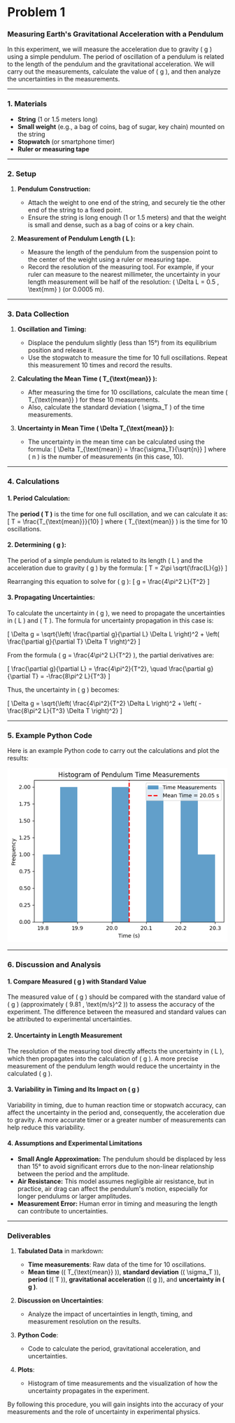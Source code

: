 # Problem 1
### **Measuring Earth's Gravitational Acceleration with a Pendulum**

In this experiment, we will measure the acceleration due to gravity \( g \) using a simple pendulum. The period of oscillation of a pendulum is related to the length of the pendulum and the gravitational acceleration. We will carry out the measurements, calculate the value of \( g \), and then analyze the uncertainties in the measurements.

---

### **1. Materials**

- **String** (1 or 1.5 meters long)
- **Small weight** (e.g., a bag of coins, bag of sugar, key chain) mounted on the string
- **Stopwatch** (or smartphone timer)
- **Ruler or measuring tape**

---

### **2. Setup**

1. **Pendulum Construction:**
   - Attach the weight to one end of the string, and securely tie the other end of the string to a fixed point.
   - Ensure the string is long enough (1 or 1.5 meters) and that the weight is small and dense, such as a bag of coins or a key chain.
   
2. **Measurement of Pendulum Length \( L \):**
   - Measure the length of the pendulum from the suspension point to the center of the weight using a ruler or measuring tape.
   - Record the resolution of the measuring tool. For example, if your ruler can measure to the nearest millimeter, the uncertainty in your length measurement will be half of the resolution: \( \Delta L = 0.5 \, \text{mm} \) (or 0.0005 m).

---

### **3. Data Collection**

1. **Oscillation and Timing:**
   - Displace the pendulum slightly (less than 15°) from its equilibrium position and release it.
   - Use the stopwatch to measure the time for 10 full oscillations. Repeat this measurement 10 times and record the results.
   
2. **Calculating the Mean Time \( T_{\text{mean}} \):**
   - After measuring the time for 10 oscillations, calculate the mean time \( T_{\text{mean}} \) for these 10 measurements. 
   - Also, calculate the standard deviation \( \sigma_T \) of the time measurements.

3. **Uncertainty in Mean Time \( \Delta T_{\text{mean}} \):**
   - The uncertainty in the mean time can be calculated using the formula:
   \[
   \Delta T_{\text{mean}} = \frac{\sigma_T}{\sqrt{n}}
   \]
   where \( n \) is the number of measurements (in this case, 10).

---

### **4. Calculations**

#### **1. Period Calculation:**

The **period \( T \)** is the time for one full oscillation, and we can calculate it as:
\[
T = \frac{T_{\text{mean}}}{10}
\]
where \( T_{\text{mean}} \) is the time for 10 oscillations.

#### **2. Determining \( g \):**

The period of a simple pendulum is related to its length \( L \) and the acceleration due to gravity \( g \) by the formula:
\[
T = 2\pi \sqrt{\frac{L}{g}}
\]

Rearranging this equation to solve for \( g \):
\[
g = \frac{4\pi^2 L}{T^2}
\]

#### **3. Propagating Uncertainties:**

To calculate the uncertainty in \( g \), we need to propagate the uncertainties in \( L \) and \( T \). The formula for uncertainty propagation in this case is:

\[
\Delta g = \sqrt{\left( \frac{\partial g}{\partial L} \Delta L \right)^2 + \left( \frac{\partial g}{\partial T} \Delta T \right)^2}
\]

From the formula \( g = \frac{4\pi^2 L}{T^2} \), the partial derivatives are:

\[
\frac{\partial g}{\partial L} = \frac{4\pi^2}{T^2}, \quad \frac{\partial g}{\partial T} = -\frac{8\pi^2 L}{T^3}
\]

Thus, the uncertainty in \( g \) becomes:

\[
\Delta g = \sqrt{\left( \frac{4\pi^2}{T^2} \Delta L \right)^2 + \left( -\frac{8\pi^2 L}{T^3} \Delta T \right)^2}
\]

---

### **5. Example Python Code**

Here is an example Python code to carry out the calculations and plot the results:

![alt text](image.png)

---

### **6. Discussion and Analysis**

#### **1. Compare Measured \( g \) with Standard Value**

The measured value of \( g \) should be compared with the standard value of \( g \) (approximately \( 9.81 \, \text{m/s}^2 \)) to assess the accuracy of the experiment. The difference between the measured and standard values can be attributed to experimental uncertainties.

#### **2. Uncertainty in Length Measurement**

The resolution of the measuring tool directly affects the uncertainty in \( L \), which then propagates into the calculation of \( g \). A more precise measurement of the pendulum length would reduce the uncertainty in the calculated \( g \).

#### **3. Variability in Timing and Its Impact on \( g \)**

Variability in timing, due to human reaction time or stopwatch accuracy, can affect the uncertainty in the period and, consequently, the acceleration due to gravity. A more accurate timer or a greater number of measurements can help reduce this variability.

#### **4. Assumptions and Experimental Limitations**

- **Small Angle Approximation:** The pendulum should be displaced by less than 15° to avoid significant errors due to the non-linear relationship between the period and the amplitude.
- **Air Resistance:** This model assumes negligible air resistance, but in practice, air drag can affect the pendulum's motion, especially for longer pendulums or larger amplitudes.
- **Measurement Error:** Human error in timing and measuring the length can contribute to uncertainties.

---

### **Deliverables**

1. **Tabulated Data** in markdown:
   - **Time measurements**: Raw data of the time for 10 oscillations.
   - **Mean time** (\( T_{\text{mean}} \)), **standard deviation** (\( \sigma_T \)), **period** (\( T \)), **gravitational acceleration** (\( g \)), and **uncertainty in \( g \)**.

2. **Discussion on Uncertainties**:
   - Analyze the impact of uncertainties in length, timing, and measurement resolution on the results.
   
3. **Python Code**:
   - Code to calculate the period, gravitational acceleration, and uncertainties.

4. **Plots**:
   - Histogram of time measurements and the visualization of how the uncertainty propagates in the experiment.

By following this procedure, you will gain insights into the accuracy of your measurements and the role of uncertainty in experimental physics.
